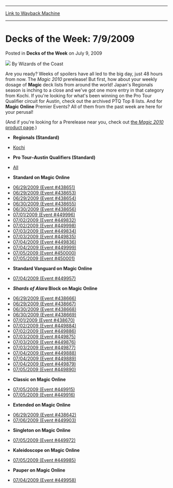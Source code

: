 
---
[Link to Wayback Machine](https://web.archive.org/web/20220121230948/https://magic.wizards.com/en/articles/archive/decks-week/decks-week-792009-2009-07-09)

[_metadata_:author]:- "Wizards of the Coast"
[_metadata_:description]:- "Are you ready? Weeks of spoilers have all led to the big day, just 48 hours from now. The Magic 2010 prerelease! But first, how about your weekly dosage of Magic deck lists from around the world! Japan's Regionals season is inching to a close and we've got one more entry in that category from Kochi. If you're looking for what's been winning on the Pro Tour Qualifier circuit"
[_metadata_:generator]:- "Drupal 7 (http://drupal.org)"
[_metadata_:node]:- "599681"
[_metadata_:publish_date]:- "2009-07-09"
[_metadata_:source]:- "div-main-content"
[_metadata_:title]:- "Decks of the Week: 7/9/2009"
[_metadata_:wayback_capture_timestamp]:- "2022-01-21 23:09:48"
[_metadata_:wayback_raw_url]:- "https://web.archive.org/web/20220121230948id_/https://magic.wizards.com/en/articles/archive/decks-week/decks-week-792009-2009-07-09"
[_metadata_:wayback_url]:- "https://magic.wizards.com/en/articles/archive/decks-week/decks-week-792009-2009-07-09"
---


Decks of the Week: 7/9/2009
===========================



 Posted in **Decks of the Week**
 on July 9, 2009 






![](https://media.magic.wizards.com/styles/auth_small/public/images/person/wizards_author.jpg)
By Wizards of the Coast











Are you ready? Weeks of spoilers have all led to the big day, just 48 hours from now. The *Magic 2010* prerelease! But first, how about your weekly dosage of **Magic** deck lists from around the world! Japan's Regionals season is inching to a close and we've got one more entry in that category from Kochi. If you're looking for what's been winning on the Pro Tour Qualifier circuit for Austin, check out the archived PTQ Top 8 lists. And for **Magic Online** Premier Events? All of them from the past week are here for your perusal!


(And if you're looking for a Prerelease near you, check out [the *Magic 2010* product page](http://archive.wizards.com/Magic/TCG/Products.aspx?x=mtg/tcg/products/magic2010).)


* **Regionals (Standard)**
+ [Kochi](/en/articles/archive/event-coverage/2009-regionals-2009-07-08)

* **Pro Tour–Austin Qualifiers (Standard)**
+ [All](/en/events/coverage/pro-tour%E2%80%93austin-qualifying-season-top-8-decklists)

* **Standard on Magic Online**
+ [06/29/2009 (Event #438651)](http://archive.wizards.com/magic/magazine/events.aspx?x=mtg/daily/decks/mol438651)
+ [06/29/2009 (Event #438653)](http://archive.wizards.com/magic/magazine/events.aspx?x=mtg/daily/decks/mol438653)
+ [06/29/2009 (Event #438654)](http://archive.wizards.com/magic/magazine/events.aspx?x=mtg/daily/decks/mol438654)
+ [06/30/2009 (Event #438655)](http://archive.wizards.com/magic/magazine/events.aspx?x=mtg/daily/decks/mol438655)
+ [06/30/2009 (Event #438656)](http://archive.wizards.com/magic/magazine/events.aspx?x=mtg/daily/decks/mol438656)
+ [07/01/2009 (Event #449996)](http://archive.wizards.com/magic/magazine/events.aspx?x=mtg/daily/decks/mol449996)
+ [07/02/2009 (Event #449832)](http://archive.wizards.com/magic/magazine/events.aspx?x=mtg/daily/decks/mol449832)
+ [07/02/2009 (Event #449998)](http://archive.wizards.com/magic/magazine/events.aspx?x=mtg/daily/decks/mol449998)
+ [07/03/2009 (Event #449834)](http://archive.wizards.com/magic/magazine/events.aspx?x=mtg/daily/decks/mol449834)
+ [07/03/2009 (Event #449835)](http://archive.wizards.com/magic/magazine/events.aspx?x=mtg/daily/decks/mol449835)
+ [07/04/2009 (Event #449836)](http://archive.wizards.com/magic/magazine/events.aspx?x=mtg/daily/decks/mol449836)
+ [07/04/2009 (Event #449999)](http://archive.wizards.com/magic/magazine/events.aspx?x=mtg/daily/decks/mol449999)
+ [07/05/2009 (Event #450000)](http://archive.wizards.com/magic/magazine/events.aspx?x=mtg/daily/decks/mol450000)
+ [07/05/2009 (Event #450001)](http://archive.wizards.com/magic/magazine/events.aspx?x=mtg/daily/decks/mol450001)

* **Standard Vanguard on Magic Online**
+ [07/04/2009 (Event #449957)](http://archive.wizards.com/magic/magazine/events.aspx?x=mtg/daily/decks/mol449957)

* ***Shards of Alara* Block on Magic Online**
+ [06/29/2009 (Event #438666)](http://archive.wizards.com/magic/magazine/events.aspx?x=mtg/daily/decks/mol438666)
+ [06/29/2009 (Event #438667)](http://archive.wizards.com/magic/magazine/events.aspx?x=mtg/daily/decks/mol438667)
+ [06/30/2009 (Event #438668)](http://archive.wizards.com/magic/magazine/events.aspx?x=mtg/daily/decks/mol438668)
+ [06/30/2009 (Event #438669)](http://archive.wizards.com/magic/magazine/events.aspx?x=mtg/daily/decks/mol438669)
+ [07/01/2009 (Event #438670)](http://archive.wizards.com/magic/magazine/events.aspx?x=mtg/daily/decks/mol438670)
+ [07/02/2009 (Event #449884)](http://archive.wizards.com/magic/magazine/events.aspx?x=mtg/daily/decks/mol449884)
+ [07/02/2009 (Event #449886)](http://archive.wizards.com/magic/magazine/events.aspx?x=mtg/daily/decks/mol449886)
+ [07/03/2009 (Event #449875)](http://archive.wizards.com/magic/magazine/events.aspx?x=mtg/daily/decks/mol449875)
+ [07/03/2009 (Event #449876)](http://archive.wizards.com/magic/magazine/events.aspx?x=mtg/daily/decks/mol449876)
+ [07/03/2009 (Event #449877)](http://archive.wizards.com/magic/magazine/events.aspx?x=mtg/daily/decks/mol449877)
+ [07/04/2009 (Event #449888)](http://archive.wizards.com/magic/magazine/events.aspx?x=mtg/daily/decks/mol449888)
+ [07/04/2009 (Event #449889)](http://archive.wizards.com/magic/magazine/events.aspx?x=mtg/daily/decks/mol449889)
+ [07/04/2009 (Event #449879)](http://archive.wizards.com/magic/magazine/events.aspx?x=mtg/daily/decks/mol449879)
+ [07/05/2009 (Event #449890)](http://archive.wizards.com/magic/magazine/events.aspx?x=mtg/daily/decks/mol449890)

* **Classic on Magic Online**
+ [07/05/2009 (Event #449915)](http://archive.wizards.com/magic/magazine/events.aspx?x=mtg/daily/decks/mol449915)
+ [07/05/2009 (Event #449916)](http://archive.wizards.com/magic/magazine/events.aspx?x=mtg/daily/decks/mol449916)

* **Extended on Magic Online**
+ [06/29/2009 (Event #438642)](http://archive.wizards.com/magic/magazine/events.aspx?x=mtg/daily/decks/mol438642)
+ [07/06/2009 (Event #449903)](http://archive.wizards.com/magic/magazine/events.aspx?x=mtg/daily/decks/mol449903)

* **Singleton on Magic Online**
+ [07/05/2009 (Event #449972)](http://archive.wizards.com/magic/magazine/events.aspx?x=mtg/daily/decks/mol449972)

* **Kaleidoscope on Magic Online**
+ [07/05/2009 (Event #449985)](http://archive.wizards.com/magic/magazine/events.aspx?x=mtg/daily/decks/mol449985)

* **Pauper on Magic Online**
+ [07/04/2009 (Event #449958)](http://archive.wizards.com/magic/magazine/events.aspx?x=mtg/daily/decks/mol449958)






